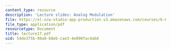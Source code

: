 ```yaml
---
content_type: resource
description: 'Lecture slides: Analog Modulation'
file: https://ol-ocw-studio-app-production.s3.amazonaws.com/courses/6-661-receivers-antennas-and-signals-spring-2003/54de375b98a8b8ebcae34e090fac4abd_lecture17.pdf
file_type: application/pdf
resourcetype: Document
title: lecture17.pdf
uid: 54de375b-98a8-b8eb-cae3-4e090fac4abd
---
```

